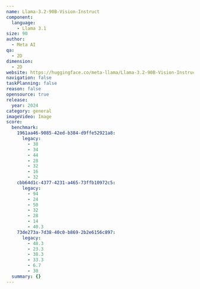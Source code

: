 ```yaml
---
name: Llama-3.2-90B-Vision-Instruct
component:
  language:
    - Llama 3.1
size: 90
author:
  - Meta AI
qa:
  - 2D
dimension:
  - 2D
website: https://huggingface.co/meta-llama/Llama-3.2-90B-Vision-Instruct
navigation: false
taskPlanning: false
reason: false
opensource: true
release:
  year: 2024
category: general
imageVideo: Image
score:
  benchmark:
    1961aa46-9085-42ed-b384-d9ffe52921a8:
      legacy:
        - 38
        - 34
        - 44
        - 28
        - 32
        - 16
        - 32
    cbb64d1c-4377-4231-a465-73ffb10972c5:
      legacy:
        - 94
        - 24
        - 50
        - 32
        - 28
        - 14
        - 40.3
    73de273a-7d38-40c0-b869-2b2e6156c897:
      legacy:
        - 48.3
        - 23.3
        - 38.3
        - 33.3
        - 6.7
        - 30
  summary: {}
---
```

